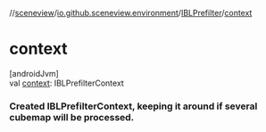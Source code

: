 //[sceneview](../../../index.md)/[io.github.sceneview.environment](../index.md)/[IBLPrefilter](index.md)/[context](context.md)

# context

[androidJvm]\
val [context](context.md): IBLPrefilterContext

###  Created IBLPrefilterContext, keeping it around if several cubemap will be processed.
